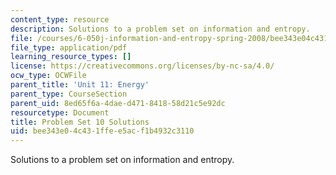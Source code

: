 ```yaml
---
content_type: resource
description: Solutions to a problem set on information and entropy.
file: /courses/6-050j-information-and-entropy-spring-2008/bee343e04c431ffee5acf1b4932c3110_MIT6_050JS08_ps_10_sol.pdf
file_type: application/pdf
learning_resource_types: []
license: https://creativecommons.org/licenses/by-nc-sa/4.0/
ocw_type: OCWFile
parent_title: 'Unit 11: Energy'
parent_type: CourseSection
parent_uid: 8ed65f6a-4dae-d471-8418-58d21c5e92dc
resourcetype: Document
title: Problem Set 10 Solutions
uid: bee343e0-4c43-1ffe-e5ac-f1b4932c3110
---
```

Solutions to a problem set on information and entropy.
